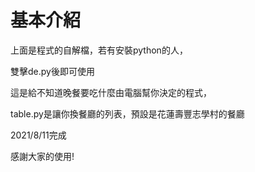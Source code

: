 # 基本介紹
上面是程式的自解檔，若有安裝python的人，

雙擊de.py後即可使用

這是給不知道晚餐要吃什麼由電腦幫你決定的程式，

table.py是讓你換餐廳的列表，預設是花蓮壽豐志學村的餐廳

2021/8/11完成

感謝大家的使用!
